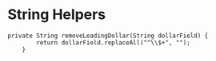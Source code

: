 String Helpers
==============

```
private String removeLeadingDollar(String dollarField) {
        return dollarField.replaceAll("^\\$+", "");
    }
```
